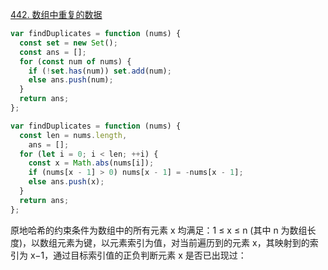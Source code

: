 [442. 数组中重复的数据](https://leetcode.cn/problems/find-all-duplicates-in-an-array/)

```javascript
var findDuplicates = function (nums) {
  const set = new Set();
  const ans = [];
  for (const num of nums) {
    if (!set.has(num)) set.add(num);
    else ans.push(num);
  }
  return ans;
};
```

```javascript
var findDuplicates = function (nums) {
  const len = nums.length,
    ans = [];
  for (let i = 0; i < len; ++i) {
    const x = Math.abs(nums[i]);
    if (nums[x - 1] > 0) nums[x - 1] = -nums[x - 1];
    else ans.push(x);
  }
  return ans;
};
```

原地哈希的约束条件为数组中的所有元素 x 均满足：1 ≤ x ≤ n (其中 n 为数组长度)，以数组元素为键，以元素索引为值，对当前遍历到的元素 x，其映射到的索引为 x−1，通过目标索引值的正负判断元素 x 是否已出现过：
